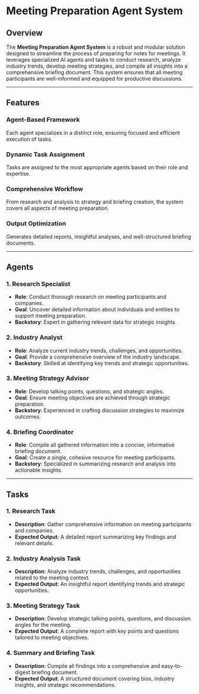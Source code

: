 # Meeting Preparation Agent System

## Overview

The **Meeting Preparation Agent System** is a robust and modular solution designed to streamline the process of preparing for notes for meetings. It leverages specialized AI agents and tasks to conduct research, analyze industry trends, develop meeting strategies, and compile all insights into a comprehensive briefing document. This system ensures that all meeting participants are well-informed and equipped for productive discussions.

---

## Features

### Agent-Based Framework  
Each agent specializes in a distinct role, ensuring focused and efficient execution of tasks.

### Dynamic Task Assignment  
Tasks are assigned to the most appropriate agents based on their role and expertise.

### Comprehensive Workflow  
From research and analysis to strategy and briefing creation, the system covers all aspects of meeting preparation.

### Output Optimization  
Generates detailed reports, insightful analyses, and well-structured briefing documents.

---

## Agents

### 1. Research Specialist
- **Role**: Conduct thorough research on meeting participants and companies.
- **Goal**: Uncover detailed information about individuals and entities to support meeting preparation.
- **Backstory**: Expert in gathering relevant data for strategic insights.

### 2. Industry Analyst
- **Role**: Analyze current industry trends, challenges, and opportunities.
- **Goal**: Provide a comprehensive overview of the industry landscape.
- **Backstory**: Skilled at identifying key trends and strategic opportunities.

### 3. Meeting Strategy Advisor
- **Role**: Develop talking points, questions, and strategic angles.
- **Goal**: Ensure meeting objectives are achieved through strategic preparation.
- **Backstory**: Experienced in crafting discussion strategies to maximize outcomes.

### 4. Briefing Coordinator
- **Role**: Compile all gathered information into a concise, informative briefing document.
- **Goal**: Create a single, cohesive resource for meeting participants.
- **Backstory**: Specialized in summarizing research and analysis into actionable insights.

---

## Tasks

### 1. Research Task
- **Description**: Gather comprehensive information on meeting participants and companies.
- **Expected Output**: A detailed report summarizing key findings and relevant details.

### 2. Industry Analysis Task
- **Description**: Analyze industry trends, challenges, and opportunities related to the meeting context.
- **Expected Output**: An insightful report identifying trends and strategic opportunities.

### 3. Meeting Strategy Task
- **Description**: Develop strategic talking points, questions, and discussion angles for the meeting.
- **Expected Output**: A complete report with key points and questions tailored to meeting objectives.

### 4. Summary and Briefing Task
- **Description**: Compile all findings into a comprehensive and easy-to-digest briefing document.
- **Expected Output**: A structured document covering bios, industry insights, and strategic recommendations.
